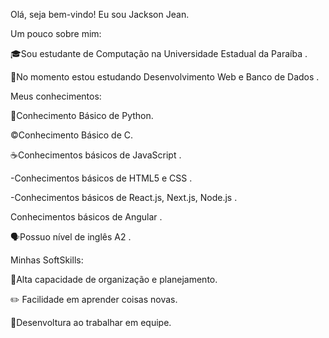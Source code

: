 Olá, seja bem-vindo! Eu sou Jackson Jean.

Um pouco sobre mim:

🎓Sou estudante de Computação na Universidade Estadual da Paraíba .

📘No momento estou estudando Desenvolvimento Web e Banco de Dados .

Meus conhecimentos:

🐍Conhecimento Básico de Python.

©️Conhecimento Básico de C.

☕Conhecimentos básicos de JavaScript .

-Conhecimentos básicos de HTML5 e CSS .

-Conhecimentos básicos de React.js, Next.js, Node.js  .

Conhecimentos básicos de Angular .

🗣️Possuo nível de inglês A2 .

Minhas SoftSkills:

📝Alta capacidade de organização e planejamento.

✏️ Facilidade em aprender coisas novas.

👥Desenvoltura ao trabalhar em equipe.
